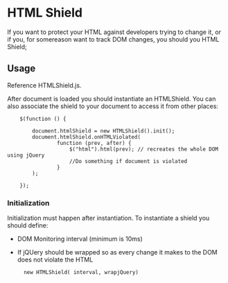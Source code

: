 # HTML Shield

If you want to protect your HTML against developers trying to change it, or if you, for somereason want to track DOM changes, you should you HTML Shield;

## Usage
Reference HTMLShield.js.

After document is loaded you should instantiate an HTMLShield. You can also associate the shield to your document to access it from other places:

	    $(function () {

            document.htmlShield = new HTMLShield().init();
            document.htmlShield.onHTMLViolated(
					function (prev, after) {
						$("html").html(prev); // recreates the whole DOM using jQuery
						//Do something if document is violated
					}
			);

        });

### Initialization

Initialization must happen after instantiation. To instantiate a shield you should define:
* DOM Monitoring interval (minimum is 10ms)
* If jQUery should be wrapped so as every change it makes to the DOM does not violate the HTML

        new HTMLShield( interval, wrapjQuery)